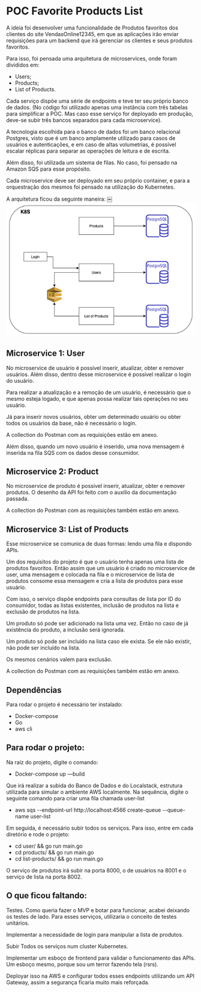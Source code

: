 # POC Favorite Products List

A ideia foi desenvolver uma funcionalidade de Produtos favoritos dos clientes do site VendasOnline12345, em que as aplicações irão enviar requisições para um backend que irá gerenciar os clientes e seus produtos favoritos.

Para isso, foi pensada uma arquitetura de microservices, onde foram divididos em:
- Users;
- Products;
- List of Products.

Cada serviço dispõe uma série de endpoints e teve ter seu próprio banco de dados. (No código foi utilizado apenas uma instância com três tabelas para simplificar a POC. Mas caso esse serviço for deployado em produção, deve-se subir três bancos separados para cada microservice).

A tecnologia escolhida para o banco de dados foi um banco relacional Postgres, visto que é um banco amplamente utilizado para casos de usuários e autenticações, e em caso de altas volumetrias, é possível escalar réplicas para separar as operações de leitura e de escrita.

Além disso, foi utilizada um sistema de filas. No caso, foi pensado na Amazon SQS para esse propósito. 

Cada microservice deve ser deployado em seu próprio container, e para a orquestração dos mesmos foi pensado na utilização do Kubernetes. 

A arquitetura ficou da seguinte maneira:
￼
![Arquitetura](./Consumer.png)

## Microservice 1: User

No microservice de usuário é possível inserir, atualizar, obter e remover usuários. Além disso, dentro desse microservice é possível realizar o login do usuário. 

Para realizar a atualização e a remoção de um usuário, é necessário que o mesmo esteja logado, e que apenas possa realizar tais operações no seu usuário.

Já para inserir novos usuários, obter um determinado usuário ou obter todos os usuários da base, não é necessário o login.

A collection do Postman com as requisições estão em anexo.

Além disso, quando um novo usuário é inserido, uma nova mensagem é inserida na fila SQS com os dados desse consumidor.

## Microservice 2: Product

No microservice de produto é possível inserir, atualizar, obter e remover produtos. O desenho da API foi feito com o auxílio da documentação passada. 

A collection do Postman com as requisições também estão em anexo.

## Microservice 3: List of Products

Esse microservice se comunica de duas formas: lendo uma fila e dispondo APIs. 

Um dos requisitos do projeto é que o usuário tenha apenas uma lista de produtos favoritos. Então assim que um usuário é criado no microservice de user, uma mensagem e colocada na fila e o microservice de lista de produtos consome essa mensagem e cria a lista de produtos para esse usuário. 

Com isso, o serviço dispõe endpoints para consultas de lista por ID do consumidor, todas as listas existentes, inclusão de produtos na lista e exclusão de produtos na lista.

Um produto só pode ser adicionado na lista uma vez. Então no caso de já existência do produto, a inclusão será ignorada. 

Um produto só pode ser incluído na lista caso ele exista. Se ele não existir, não pode ser incluído na lista.

Os mesmos cenários valem para exclusão. 

A collection do Postman com as requisições também estão em anexo.

## Dependências

Para rodar o projeto é necessário ter instalado:
- Docker-compose
- Go
- aws cli

## Para rodar o projeto:

Na raíz do projeto, digite o comando:
- Docker-compose up —build

Que irá realizar a subida do Banco de Dados e do Localstack, estrutura utilizada para simular o ambiente AWS localmente. Na sequência, digite o seguinte comando para criar uma fila chamada user-list
- aws sqs --endpoint-url http://localhost:4566 create-queue --queue-name user-list

Em seguida, é necessário subir todos os serviços. Para isso, entre em cada diretório e rode o projeto:
- cd user/ && go run main.go
- cd products/ && go run main.go
- cd list-products/ && go run main.go

O serviço de produtos irá subir na porta 8000, o de usuários na 8001 e o serviço de lista na porta 8002.

## O que ficou faltando:

Testes. Como queria fazer o MVP e botar para funcionar, acabei deixando os testes de lado. Para esses serviços, utilizaria o conceito de testes unitários. 

Implementar a necessidade de login para manipular a lista de produtos. 

Subir Todos os serviços num cluster Kubernetes. 

Implementar um esboço de frontend para validar o funcionamento das APIs. Um esboço mesmo, porque sou um terror fazendo tela (rsrs). 

Deployar isso na AWS e configurar todos esses endpoints utilizando um API Gateway, assim a segurança ficaria muito mais reforçada.






